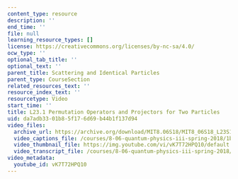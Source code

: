 ```yaml
---
content_type: resource
description: ''
end_time: ''
file: null
learning_resource_types: []
license: https://creativecommons.org/licenses/by-nc-sa/4.0/
ocw_type: ''
optional_tab_title: ''
optional_text: ''
parent_title: Scattering and Identical Particles
parent_type: CourseSection
related_resources_text: ''
resource_index_text: ''
resourcetype: Video
start_time: ''
title: L23.1 Permutation Operators and Projectors for Two Particles
uid: da7adb33-01b8-5f17-6d69-b44b1f137d94
video_files:
  archive_url: https://archive.org/download/MIT8.06S18/MIT8_06S18_L23S1_300k.mp4
  video_captions_file: /courses/8-06-quantum-physics-iii-spring-2018/1bc7ab47366c56b19e519c778b6a6102_vK7T72HPQ10.vtt
  video_thumbnail_file: https://img.youtube.com/vi/vK7T72HPQ10/default.jpg
  video_transcript_file: /courses/8-06-quantum-physics-iii-spring-2018/756faafe0c17b8ec3e4aef42c94783b0_vK7T72HPQ10.pdf
video_metadata:
  youtube_id: vK7T72HPQ10
---
```

